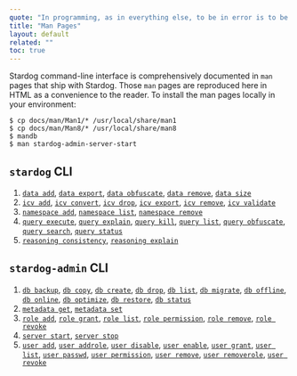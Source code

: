 ```yaml
---
quote: "In programming, as in everything else, to be in error is to be reborn."
title: "Man Pages"
layout: default
related: ""
toc: true
---
```


Stardog command-line interface is comprehensively documented in `man` pages that ship with Stardog. Those `man` pages are reproduced here in HTML as a convenience to the reader.  To install the man pages locally in your environment:

    $ cp docs/man/Man1/* /usr/local/share/man1
    $ cp docs/man/Man8/* /usr/local/share/man8
    $ mandb
    $ man stardog-admin-server-start


## `stardog` CLI

1. [`data add`](/man/data-add.html), [`data export`](/man/data-export.html), [`data obfuscate`](/man/data-obfuscate.html), [`data remove`](/man/data-remove.html), [`data size`](/man/data-size.html)
2. [`icv add`](/man/icv-add.html), [`icv convert`](/man/icv-convert.html), [`icv drop`](/man/icv-drop.html), [`icv export`](/man/icv-export.html), [`icv remove`](/man/icv-remove.html), [`icv validate`](/man/icv-validate.html)
3. [`namespace add`](/man/namespace-add.html), [`namespace list`](/man/namespace-list.html), [`namespace remove`](/man/namespace-remove.html)
4. [`query execute`](/man/query-execute.html), [`query explain`](/man/query-explain.html), [`query kill`](/man/query-kill.html), [`query list`](/man/query-list.html), [`query obfuscate`](/man/query-obfuscate.html), [`query search`](/man/query-search.html), [`query status`](/man/query-status.html)
5. [`reasoning consistency`](/man/reasoning-consistency.html), [`reasoning explain`](/man/reasoning-explain.html)

## `stardog-admin` CLI

1. [`db backup`](/man/db-backup.html), [`db copy`](/man/db-copy.html), [`db create`](/man/db-create.html), [`db drop`](/man/db-drop.html), [`db list`](/man/db-list.html), [`db migrate`](/man/db-migrate.html), [`db offline`](/man/db-offline.html), [`db online`](/man/db-online.html), [`db optimize`](/man/db-optimize.html), [`db restore`](/man/db-restore.html), [`db status`](/man/db-status.html)
2. [`metadata get`](/man/metadata-get.html), [`metadata set`](/man/metadata-set.html)
3. [`role add`](/man/role-add.html), [`role grant`](/man/role-grant.html), [`role list`](/man/role-list.html), [`role permission`](/man/role-permission.html), [`role remove`](/man/role-remove.html), [`role revoke`](/man/role-revoke.html)
4. [`server start`](/man/server-start.html), [`server stop`](/man/server-stop.html)
5. [`user add`](/man/user-add.html), [`user addrole`](/man/user-addrole.html), [`user disable`](/man/user-disable.html), [`user enable`](/man/user-enable.html), [`user grant`](/man/user-grant.html), [`user list`](/man/user-list.html), [`user passwd`](/man/user-passwd.html), [`user permission`](/man/user-permission.html), [`user remove`](/man/user-remove.html), [`user removerole`](/man/user-removerole.html), [`user revoke`](/man/user-revoke.html)
